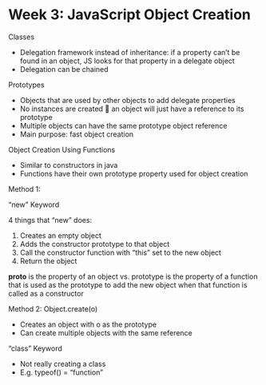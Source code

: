 # Week 3: JavaScript Object Creation

Classes

* Delegation framework instead of inheritance: if a property can’t be found in an object, JS looks for that property in a delegate object
* Delegation can be chained

Prototypes

* Objects that are used by other objects to add delegate properties
* No instances are created  an object will just have a reference to its prototype
* Multiple objects can have the same prototype object reference
* Main purpose: fast object creation

Object Creation Using Functions

* Similar to constructors in java
* Functions have their own prototype property used for object creation

Method 1:

“new” Keyword

4 things that “new” does:

1. Creates an empty object
2. Adds the constructor prototype to that object
3. Call the constructor function with “this” set to the new object
4. Return the object

**proto** is the property of an object vs. prototype is the property of a function that is used as the prototype to add the new object when that function is called as a constructor 

Method 2: Object.create\(o\)

* Creates an object with o as the prototype
* Can create multiple objects with the same reference

“class” Keyword

* Not really creating a class
* E.g. typeof\(\) = “function”

